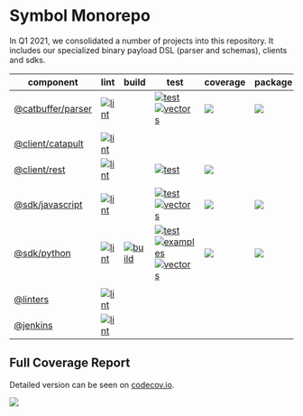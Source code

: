 # Symbol Monorepo

In Q1 2021, we consolidated a number of projects into this repository.
It includes our specialized binary payload DSL (parser and schemas), clients and sdks.

| component | lint | build | test | coverage | package |
|-----------|------|-------|------|----------| ------- |
| [@catbuffer/parser](catbuffer/parser) | [![lint][catbuffer-parser-lint]][catbuffer-job] || [![test][catbuffer-parser-test]][catbuffer-job] <br> [![vectors][catbuffer-parser-vectors]][catbuffer-job] | [![][catbuffer-parser-cov]][catbuffer-parser-cov-link] | [![][catbuffer-package]][catbuffer-package-link] |
|||||||
| [@client/catapult](client/catapult) | [![lint][client-catapult-lint]][client-catapult-job] ||||
| [@client/rest](client/rest) | [![lint][client-rest-lint]][client-rest-job] || [![test][client-rest-test]][client-rest-job] | [![][client-rest-cov]][client-rest-cov-link] |
|||||||
| [@sdk/javascript](sdk/javascript) | [![lint][sdk-javascript-lint]][sdk-javascript-job] || [![test][sdk-javascript-test]][sdk-javascript-job] <br> [![vectors][sdk-javascript-vectors]][sdk-javascript-job] | [![][sdk-javascript-cov]][sdk-javascript-cov-link] | [![][sdk-javascript-package]][sdk-javascript-package-link] |
| [@sdk/python](sdk/python) | [![lint][sdk-python-lint]][sdk-python-job] | [![build][sdk-python-build]][sdk-python-job] | [![test][sdk-python-test]][sdk-python-job] <br> [![examples][sdk-python-examples]][sdk-python-job] <br> [![vectors][sdk-python-vectors]][sdk-python-job] | [![][sdk-python-cov]][sdk-python-cov-link] | [![][sdk-python-package]][sdk-python-package-link] |
|||||||
| [@linters](linters) | [![lint][linters-lint]][linters-job] |||||
| [@jenkins](jenkins) | [![lint][jenkins-lint]][jenkins-job] |||||

## Full Coverage Report

Detailed version can be seen on [codecov.io][symbol-cov-link].

[![][symbol-cov]][symbol-cov-link]

[symbol-cov]: https://codecov.io/gh/symbol/symbol/branch/dev/graphs/tree.svg
[symbol-cov-link]: https://codecov.io/gh/symbol/symbol/tree/dev

[catbuffer-job]: https://jenkins.symboldev.com/blue/organizations/jenkins/Symbol%2Fgenerated%2Fsymbol%2Fparser/activity/?branch=dev
[catbuffer-parser-lint]: https://jenkins.symboldev.com/buildStatus/icon?job=Symbol%2Fgenerated%2Fsymbol%2Fparser%2Fdev%2F&config=catbuffer-parser-lint
[catbuffer-parser-test]: https://jenkins.symboldev.com/buildStatus/icon?job=Symbol%2Fgenerated%2Fsymbol%2Fparser%2Fdev%2F&config=catbuffer-parser-test
[catbuffer-parser-vectors]: https://jenkins.symboldev.com/buildStatus/icon?job=Symbol%2Fgenerated%2Fsymbol%2Fparser%2Fdev%2F&config=catbuffer-parser-vectors
[catbuffer-parser-cov]: https://codecov.io/gh/symbol/symbol/branch/dev/graph/badge.svg?token=SSYYBMK0M7&flag=catbuffer-parser
[catbuffer-parser-cov-link]: https://codecov.io/gh/symbol/symbol/tree/dev/catbuffer/parser
[catbuffer-package]: https://img.shields.io/pypi/v/catparser
[catbuffer-package-link]: https://pypi.org/project/catparser

[client-catapult-job]: https://jenkins.symboldev.com/blue/organizations/jenkins/Symbol%2Fgenerated%2Fsymbol%2Fcatapult/activity?branch=dev
[client-catapult-lint]: https://jenkins.symboldev.com/buildStatus/icon?job=Symbol%2Fgenerated%2Fsymbol%2Fcatapult%2Fdev%2F&config=client-catapult-lint

[client-rest-job]: https://jenkins.symboldev.com/blue/organizations/jenkins/Symbol%2Fgenerated%2Fsymbol%2Frest/activity?branch=dev
[client-rest-lint]: https://jenkins.symboldev.com/buildStatus/icon?job=Symbol%2Fgenerated%2Fsymbol%2Frest%2Fdev%2F&config=client-rest-lint
[client-rest-test]: https://jenkins.symboldev.com/buildStatus/icon?job=Symbol%2Fgenerated%2Fsymbol%2Frest%2Fdev%2F&config=client-rest-test
[client-rest-cov]: https://codecov.io/gh/symbol/symbol/branch/dev/graph/badge.svg?token=SSYYBMK0M7&flag=client-rest
[client-rest-cov-link]: https://codecov.io/gh/symbol/symbol/tree/dev/client/rest

[sdk-javascript-job]: https://jenkins.symboldev.com/blue/organizations/jenkins/Symbol%2Fgenerated%2Fsymbol%2Fjavascript/activity?branch=dev
[sdk-javascript-lint]: https://jenkins.symboldev.com/buildStatus/icon?job=Symbol%2Fgenerated%2Fsymbol%2Fjavascript%2Fdev%2F&config=sdk-javascript-lint
[sdk-javascript-test]: https://jenkins.symboldev.com/buildStatus/icon?job=Symbol%2Fgenerated%2Fsymbol%2Fjavascript%2Fdev%2F&config=sdk-javascript-test
[sdk-javascript-vectors]: https://jenkins.symboldev.com/buildStatus/icon?job=Symbol%2Fgenerated%2Fsymbol%2Fjavascript%2Fdev%2F&config=sdk-javascript-vectors
[sdk-javascript-cov]: https://codecov.io/gh/symbol/symbol/branch/dev/graph/badge.svg?token=SSYYBMK0M7&flag=sdk-javascript
[sdk-javascript-cov-link]: https://codecov.io/gh/symbol/symbol/tree/dev/sdk/javascript
[sdk-javascript-package]: https://img.shields.io/npm/v/symbol-sdk-javascript
[sdk-javascript-package-link]: https://www.npmjs.com/package/symbol-sdk-javascript

[sdk-python-job]: https://jenkins.symboldev.com/blue/organizations/jenkins/Symbol%2Fgenerated%2Fsymbol%2Fpython/activity?branch=dev
[sdk-python-lint]: https://jenkins.symboldev.com/buildStatus/icon?job=Symbol%2Fgenerated%2Fsymbol%2Fpython%2Fdev%2F&config=sdk-python-lint
[sdk-python-build]: https://jenkins.symboldev.com/buildStatus/icon?job=Symbol%2Fgenerated%2Fsymbol%2Fpython%2Fdev%2F&config=sdk-python-build
[sdk-python-test]: https://jenkins.symboldev.com/buildStatus/icon?job=Symbol%2Fgenerated%2Fsymbol%2Fpython%2Fdev%2F&config=sdk-python-test
[sdk-python-examples]: https://jenkins.symboldev.com/buildStatus/icon?job=Symbol%2Fgenerated%2Fsymbol%2Fpython%2Fdev%2F&config=sdk-python-examples
[sdk-python-vectors]: https://jenkins.symboldev.com/buildStatus/icon?job=Symbol%2Fgenerated%2Fsymbol%2Fpython%2Fdev%2F&config=sdk-python-vectors
[sdk-python-cov]: https://codecov.io/gh/symbol/symbol/branch/dev/graph/badge.svg?token=SSYYBMK0M7&flag=sdk-python
[sdk-python-cov-link]: https://codecov.io/gh/symbol/symbol/tree/dev/sdk/python
[sdk-python-package]: https://img.shields.io/pypi/v/symbol-sdk-python
[sdk-python-package-link]: https://pypi.org/project/symbol-sdk-python

[jenkins-job]: https://jenkins.symboldev.com/blue/organizations/jenkins/Symbol%2Fgenerated%2Fsymbol%2Fjenkins/activity?branch=dev
[jenkins-lint]: https://jenkins.symboldev.com/buildStatus/icon?job=Symbol%2Fgenerated%2Fsymbol%2Fjenkins%2Fdev%2F&config=jenkins-lint

[linters-job]: https://jenkins.symboldev.com/blue/organizations/jenkins/Symbol%2Fgenerated%2Fsymbol%2Flinters/activity?branch=dev
[linters-lint]: https://jenkins.symboldev.com/buildStatus/icon?job=Symbol%2Fgenerated%2Fsymbol%2Flinters%2Fdev%2F&config=linters-lint
